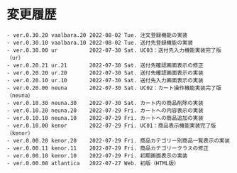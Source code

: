 # 変更履歴

	- ver.0.30.20 vaalbara.20 2022-08-02 Tue. 注文登録機能の実装
	- ver.0.30.10 vaalbara.10 2022-08-02 Tue. 送付先登録機能の実装
	- ver.0.30.00 ur          2022-07-30 Sat. UC03：送付先入力機能実装完了版（ur）
	- ver.0.20.21 ur.21       2022-07-30 Sat. 送付先確認画面表示の修正
	- ver.0.20.20 ur.20       2022-07-30 Sat. 送付先確認画面表示の実装
	- ver.0.20.10 ur.10       2022-07-30 Sat. 送付先入力画面表示の実装
	- ver.0.20.00 neuna       2022-07-30 Sat. UC02：カート操作機能実装完了版（neuna）
	- ver.0.10.30 neuna.30    2022-07-30 Sat. カート内の商品削除の実装
	- ver.0.10.20 neuna.20    2022-07-29 Fri. カートへの内容表示の実装
	- ver.0.10.10 neuna.10    2022-07-29 Fri. カートへの商品追加の実装
	- ver.0.10.00 kenor       2022-07-29 Fri. UC01：商品表示機能実装完了版（kenor）
	- ver.0.00.20 kenor.20    2022-07-29 Fri. 商品カテゴリー別商品一覧表示の実装
	- ver.0.00.11 kenor.11    2022-07-29 Fri. 商品カテゴリークラスの修正
	- ver.0.00.10 kenor.10    2022-07-29 Fri. 初期画面表示の実装
	- ver.0.00.00 atlantica   2022-07-27 Web. 初版（HTML版）
